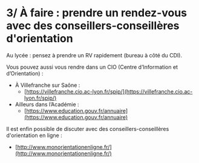 # 3/ À faire : prendre un rendez-vous avec des conseillers-conseillères d'orientation

Au lycée : pensez à prendre un RV rapidement (bureau à côté du CDI).

Vous pouvez aussi vous rendre dans un CIO (Centre d’Information et d’Orientation) :
- À Villefranche sur Saône :
	- [https://villefranche.cio.ac-lyon.fr/spip/](https://villefranche.cio.ac-lyon.fr/spip/)
- Ailleurs dans l’Académie :
	- [https://www.education.gouv.fr/annuaire](https://www.education.gouv.fr/annuaire)

Il est enfin possible de discuter avec des conseillers-conseillères d'orientation en ligne :
- [http://www.monorientationenligne.fr/](http://www.monorientationenligne.fr/)
